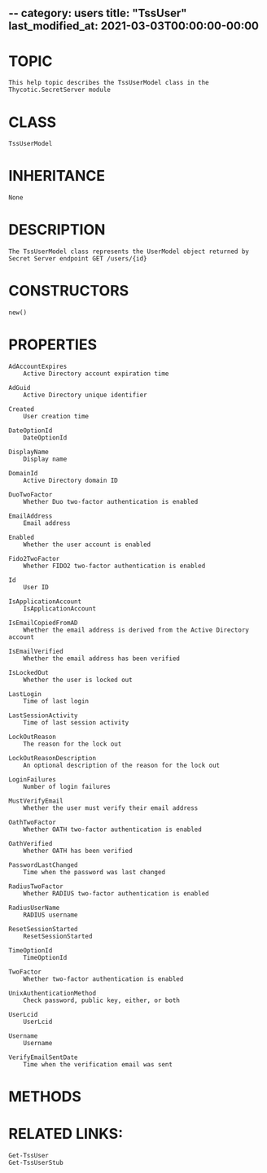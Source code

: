 --
category: users
title: "TssUser"
last_modified_at: 2021-03-03T00:00:00-00:00
---

# TOPIC
    This help topic describes the TssUserModel class in the Thycotic.SecretServer module

# CLASS
    TssUserModel

# INHERITANCE
    None

# DESCRIPTION
    The TssUserModel class represents the UserModel object returned by Secret Server endpoint GET /users/{id}

# CONSTRUCTORS
    new()

# PROPERTIES
    AdAccountExpires
        Active Directory account expiration time

    AdGuid
        Active Directory unique identifier

    Created
        User creation time

    DateOptionId
        DateOptionId

    DisplayName
        Display name

    DomainId
        Active Directory domain ID

    DuoTwoFactor
        Whether Duo two-factor authentication is enabled

    EmailAddress
        Email address

    Enabled
        Whether the user account is enabled

    Fido2TwoFactor
        Whether FIDO2 two-factor authentication is enabled

    Id
        User ID

    IsApplicationAccount
        IsApplicationAccount

    IsEmailCopiedFromAD
        Whether the email address is derived from the Active Directory account

    IsEmailVerified
        Whether the email address has been verified

    IsLockedOut
        Whether the user is locked out

    LastLogin
        Time of last login

    LastSessionActivity
        Time of last session activity

    LockOutReason
        The reason for the lock out

    LockOutReasonDescription
        An optional description of the reason for the lock out

    LoginFailures
        Number of login failures

    MustVerifyEmail
        Whether the user must verify their email address

    OathTwoFactor
        Whether OATH two-factor authentication is enabled

    OathVerified
        Whether OATH has been verified

    PasswordLastChanged
        Time when the password was last changed

    RadiusTwoFactor
        Whether RADIUS two-factor authentication is enabled

    RadiusUserName
        RADIUS username

    ResetSessionStarted
        ResetSessionStarted

    TimeOptionId
        TimeOptionId

    TwoFactor
        Whether two-factor authentication is enabled

    UnixAuthenticationMethod
        Check password, public key, either, or both

    UserLcid
        UserLcid

    Username
        Username

    VerifyEmailSentDate
        Time when the verification email was sent

# METHODS

# RELATED LINKS:
    Get-TssUser
    Get-TssUserStub